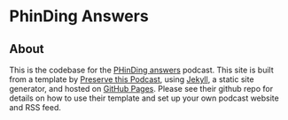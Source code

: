 # PhinDing Answers

## About
This is the codebase for the [PHinDing answers](http://phindinganswers.github.io/) podcast. This site is built from a template by [Preserve this Podcast](https://github.com/mnylc/preservethispodcast), using [Jekyll](https://jekyllrb.com/), a static site generator, and hosted on [GitHub Pages](https://pages.github.com/). Please see their github repo for details on how to use their template and set up your own podcast website and RSS feed.
